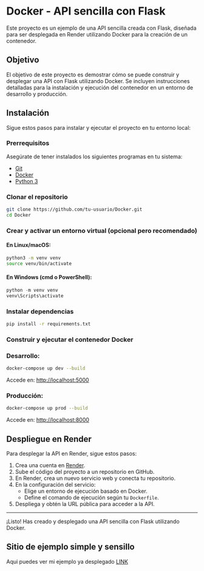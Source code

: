# Docker - API sencilla con Flask

Este proyecto es un ejemplo de una API sencilla creada con Flask, diseñada para ser desplegada en Render utilizando Docker para la creación de un contenedor.

## Objetivo

El objetivo de este proyecto es demostrar cómo se puede construir y desplegar una API con Flask utilizando Docker. Se incluyen instrucciones detalladas para la instalación y ejecución del contenedor en un entorno de desarrollo y producción.

## Instalación

Sigue estos pasos para instalar y ejecutar el proyecto en tu entorno local:

### Prerrequisitos

Asegúrate de tener instalados los siguientes programas en tu sistema:
- [Git](https://git-scm.com/downloads)
- [Docker](https://www.docker.com/get-started)
- [Python 3](https://www.python.org/downloads/)

### Clonar el repositorio

```bash
git clone https://github.com/tu-usuario/Docker.git
cd Docker
```

### Crear y activar un entorno virtual (opcional pero recomendado)

#### En Linux/macOS:
```bash
python3 -m venv venv
source venv/bin/activate
```

#### En Windows (cmd o PowerShell):
```powershell
python -m venv venv
venv\Scripts\activate
```

### Instalar dependencias

```bash
pip install -r requirements.txt
```

### Construir y ejecutar el contenedor Docker

### Desarrollo:
```bash
docker-compose up dev --build
```
Accede en: [http://localhost:5000](http://localhost:5000)

### Producción:
```bash
docker-compose up prod --build
```
Accede en: [http://localhost:8000](http://localhost:8000)

## Despliegue en Render

Para desplegar la API en Render, sigue estos pasos:
1. Crea una cuenta en [Render](https://render.com/).
2. Sube el código del proyecto a un repositorio en GitHub.
3. En Render, crea un nuevo servicio web y conecta tu repositorio.
4. En la configuración del servicio:
   - Elige un entorno de ejecución basado en Docker.
   - Define el comando de ejecución según tu `Dockerfile`.
5. Despliega y obtén la URL pública para acceder a la API.

---

¡Listo! Has creado y desplegado una API sencilla con Flask utilizando Docker.

## Sitio de ejemplo simple y sensillo

Aqui puedes ver mi ejemplo ya desplegado [LINK](https://docker-o6cm.onrender.com)
